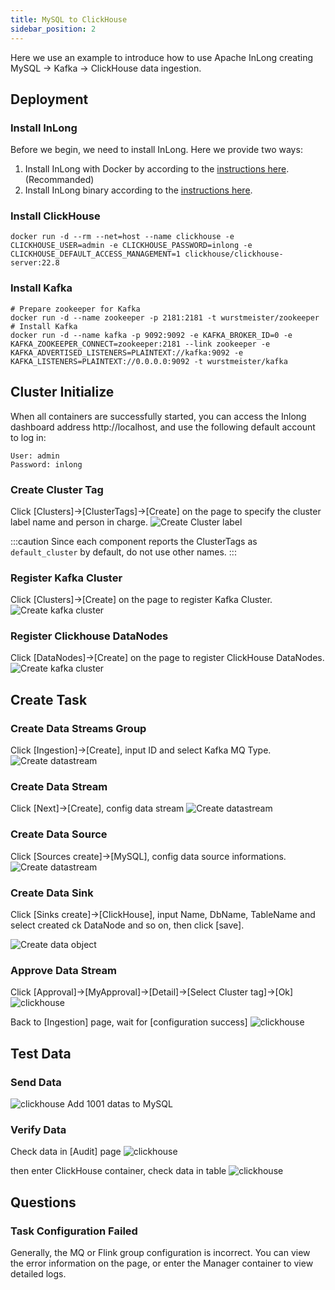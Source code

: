 ```yaml
---
title: MySQL to ClickHouse
sidebar_position: 2
---
```


Here we use an example to introduce how to use Apache InLong creating MySQL -> Kafka -> ClickHouse data ingestion.

## Deployment
### Install InLong

Before we begin, we need to install InLong. Here we provide two ways:
1. Install InLong with Docker by according to the [instructions here](deployment/docker.md).(Recommanded)
2. Install InLong binary according to the [instructions here](deployment/bare_metal.md).

### Install ClickHouse
```shell
docker run -d --rm --net=host --name clickhouse -e CLICKHOUSE_USER=admin -e CLICKHOUSE_PASSWORD=inlong -e CLICKHOUSE_DEFAULT_ACCESS_MANAGEMENT=1 clickhouse/clickhouse-server:22.8
```

### Install Kafka
```shell
# Prepare zookeeper for Kafka
docker run -d --name zookeeper -p 2181:2181 -t wurstmeister/zookeeper
# Install Kafka 
docker run -d --name kafka -p 9092:9092 -e KAFKA_BROKER_ID=0 -e KAFKA_ZOOKEEPER_CONNECT=zookeeper:2181 --link zookeeper -e KAFKA_ADVERTISED_LISTENERS=PLAINTEXT://kafka:9092 -e KAFKA_LISTENERS=PLAINTEXT://0.0.0.0:9092 -t wurstmeister/kafka
```

## Cluster Initialize
When all containers are successfully started, you can access the Inlong dashboard address http://localhost, and use the following default account to log in:
```
User: admin
Password: inlong
```

### Create Cluster Tag
Click [Clusters]->[ClusterTags]->[Create] on the page to specify the cluster label name and person in charge.
![Create Cluster label](img/clickhouse/create_cluster_label.png)

:::caution
Since each component reports the ClusterTags as `default_cluster` by default, do not use other names.
:::

### Register Kafka Cluster
Click [Clusters]->[Create] on the page to register Kafka Cluster.
![Create kafka cluster](img/clickhouse/kafka_cluster.png)

### Register Clickhouse DataNodes
Click [DataNodes]->[Create] on the page to register ClickHouse DataNodes.
![Create kafka cluster](img/clickhouse/datanode.png)

## Create Task
### Create Data Streams Group
Click [Ingestion]->[Create], input ID and select Kafka MQ Type.
![Create datastream](img/clickhouse/create_ingestion.png)

### Create Data Stream
Click [Next]->[Create], config data stream
![Create datastream](img/clickhouse/data_stream_config.png)

### Create Data Source
Click [Sources create]->[MySQL], config data source informations.
![Create datastream](img/clickhouse/create_data_source.png)

### Create Data Sink
Click [Sinks create]->[ClickHouse], input Name, DbName, TableName and select created ck DataNode and so on, then click [save].

![Create data object](img/clickhouse/create_sink.png)

### Approve Data Stream
Click [Approval]->[MyApproval]->[Detail]->[Select Cluster tag]->[Ok]
![clickhouse](img/clickhouse/approval.png)

Back to [Ingestion] page, wait for [configuration success]
![clickhouse](img/clickhouse/result.png)

## Test Data
### Send Data
![clickhouse](img/clickhouse/send_data.png)
Add 1001 datas to MySQL

### Verify Data
Check data in [Audit] page
![clickhouse](img/clickhouse/data_page.png)

then enter ClickHouse container, check data in table
![clickhouse](img/clickhouse/data_table.png)

## Questions
### Task Configuration Failed
Generally, the MQ or Flink group configuration is incorrect. You can view the error information on the page, or enter the Manager container to view detailed logs.